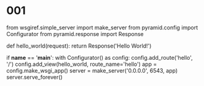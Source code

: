 # 001
from wsgiref.simple_server import make_server
from pyramid.config import Configurator
from pyramid.response import Response

def hello_world(request):
    return Response('Hello World!')

if __name__ == '__main__':
    with Configurator() as config:
        config.add_route('hello', '/')
        config.add_view(hello_world, route_name='hello')
        app = config.make_wsgi_app()
    server = make_server('0.0.0.0', 6543, app)
    server.serve_forever()

